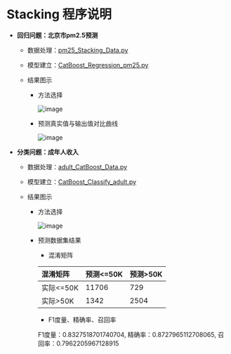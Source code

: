 # Stacking 程序说明

  + **回归问题：北京市pm2.5预测**
  
     + 数据处理：[pm25_Stacking_Data.py](https://github.com/Anfany/Machine-Learning-for-Beginner-by-Python3/blob/master/Boosting/CatBoost/pm25_CatBoost_Data.py)
     
     + 模型建立：[CatBoost_Regression_pm25.py](https://github.com/Anfany/Machine-Learning-for-Beginner-by-Python3/blob/master/Boosting/CatBoost/CatBoost_Regression_pm25.py)
     
     + 结果图示
     
         * 方法选择
       
           ![image](https://github.com/Anfany/Machine-Learning-for-Beginner-by-Python3/blob/master/Boosting/CatBoost/CatBoost_pm25.png) 
  
        * 预测真实值与输出值对比曲线 
     
           ![image](https://github.com/Anfany/Machine-Learning-for-Beginner-by-Python3/blob/master/Boosting/CatBoost/CatBoost_duibi.jpeg)
         
 
  
  + **分类问题：成年人收入**
    
     + 数据处理：[adult_CatBoost_Data.py](https://github.com/Anfany/Machine-Learning-for-Beginner-by-Python3/blob/master/Boosting/CatBoost/adult_CatBoost_Data.py)
     
     + 模型建立：[CatBoost_Classify_adult.py](https://github.com/Anfany/Machine-Learning-for-Beginner-by-Python3/blob/master/Boosting/CatBoost/CatBoost_Classify_adult.py)
     
     + 结果图示
     
         * 方法选择
       
           ![image](https://github.com/Anfany/Machine-Learning-for-Beginner-by-Python3/blob/master/Boosting/CatBoost/CatBoost_adult.jpg) 
  
        * 预测数据集结果
        
           * 混淆矩阵
   
           |  混淆矩阵 | 预测<=50K | 预测>50K |
           |:-------|:-------|:-------|
           | 实际<=50K |   11706 |   729    |
           |  实际>50K |    1342 |   2504  |

           
           * F1度量、精确率、召回率
           
           F1度量：0.8327518701740704, 精确率：0.8727965112708065, 召回率：0.7962205967128915

